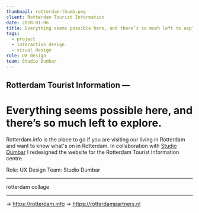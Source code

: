 ```yaml
---
thumbnail: rotterdam-thumb.png
client: Rotterdam Tourist Information
date: 2020-01-06
title: Everything seems possible here, and there’s so much left to explore.
tags:
  - project
  - interaction design
  - visual design
role: UX design
team: Studio Dumbar
---
```


## Rotterdam Tourist Information —

# Everything seems possible here, and there’s so much left to explore.

Rotterdam.info is the place to go if you are visiting our living in Rotterdam and want to know what's on in Rotterdam. In collaboration with [Studio Dumbar](https://studiodumbar.com) I redesigned the website for the Rotterdam Tourist Information centre.

Role: UX Design
Team: Studio Dumbar

---

rotterdam collage

---

&rarr; https://rotterdam.info
&rarr; https://rotterdampartners.nl

